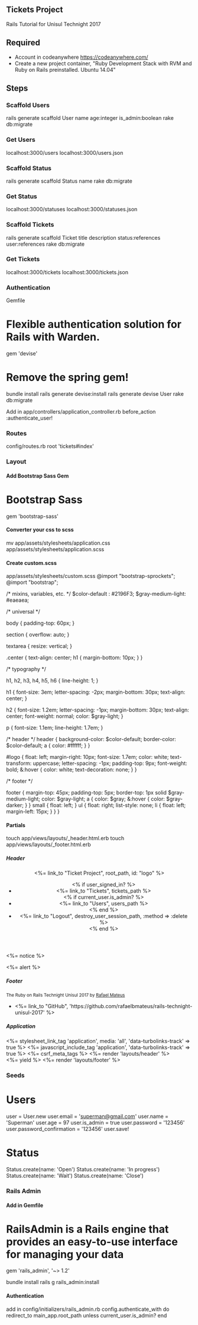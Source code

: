 ## Tickets Project
Rails Tutorial for Unisul Technight 2017

## Required
- Account in codeanywhere https://codeanywhere.com/
- Create a new project container, "Ruby Development Stack with RVM and Ruby on Rails preinstalled.	Ubuntu 14.04"

## Steps
### Scaffold Users
  rails generate scaffold User name age:integer is_admin:boolean
  rake db:migrate
  
### Get Users
  localhost:3000/users
  localhost:3000/users.json

### Scaffold Status
  rails generate scaffold Status name
  rake db:migrate
  
### Get Status
  localhost:3000/statuses
  localhost:3000/statuses.json
  
### Scaffold Tickets
  rails generate scaffold Ticket title description status:references user:references
  rake db:migrate
  
### Get Tickets
  localhost:3000/tickets
  localhost:3000/tickets.json
  
### Authentication
  Gemfile
  # Flexible authentication solution for Rails with Warden. 
  gem 'devise'
  # Remove the spring gem!
  
  bundle install
  rails generate devise:install
  rails generate devise User
  rake db:migrate

Add in app/controllers/application_controller.rb
  before_action :authenticate_user!

### Routes
  config/routes.rb
  root 'tickets#index'
  
### Layout
#### Add Bootstrap Sass Gem
  # Bootstrap Sass
  gem 'bootstrap-sass'
  
#### Converter your css to scss
  mv app/assets/stylesheets/application.css app/assets/stylesheets/application.scss
  
#### Create custom.scss
  app/assets/stylesheets/custom.scss
  @import "bootstrap-sprockets";
  @import "bootstrap";

  /* mixins, variables, etc. */
  $color-default  : #2196F3;
  $gray-medium-light: #eaeaea;

  /* universal */

  body {
    padding-top: 60px;
  }

  section {
    overflow: auto;
  }

  textarea {
    resize: vertical;
  }

  .center {
    text-align: center;
    h1 {
      margin-bottom: 10px;
    }
  }

  /* typography */

  h1, h2, h3, h4, h5, h6 {
    line-height: 1;
  }

  h1 {
    font-size: 3em;
    letter-spacing: -2px;
    margin-bottom: 30px;
    text-align: center;
  }

  h2 {
    font-size: 1.2em;
    letter-spacing: -1px;
    margin-bottom: 30px;
    text-align: center;
    font-weight: normal;
    color: $gray-light;
  }

  p {
    font-size: 1.1em;
    line-height: 1.7em;
  }


  /* header */
  header {
    background-color: $color-default;
    border-color: $color-default;
    a {
      color: #ffffff;
    }
  }

  #logo {
    float: left;
    margin-right: 10px;
    font-size: 1.7em;
    color: white;
    text-transform: uppercase;
    letter-spacing: -1px;
    padding-top: 9px;
    font-weight: bold;
    &:hover {
      color: white;
      text-decoration: none;
    }
  }

  /* footer */

  footer {
    margin-top: 45px;
    padding-top: 5px;
    border-top: 1px solid $gray-medium-light;
    color: $gray-light;
    a {
      color: $gray;
      &:hover {
        color: $gray-darker;
      }
    }
    small {
      float: left;
    }
    ul {
      float: right;
      list-style: none;
      li {
        float: left;
        margin-left: 15px;
      }
    }
  }
  
#### Partials
  touch app/views/layouts/_header.html.erb
  touch app/views/layouts/_footer.html.erb
##### Header
<header class="navbar navbar-fixed-top">
  <div class="container">
    <%= link_to "Ticket Project", root_path, id: "logo" %>
    <nav>
      <ul class="nav navbar-nav navbar-right">
        <% if user_signed_in? %>
          <li><%= link_to "Tickets", tickets_path %></li>
          <% if current_user.is_admin? %>
            <li><%= link_to "Users", users_path %></li>
          <% end %>
          <li><%= link_to "Logout", destroy_user_session_path, :method => :delete %></li>
        <% end %>
      </ul>
    </nav>
  </div>
</header>

<p class="notice"><%= notice %></p>
<p class="alert"><%= alert %></p>
  
##### Footer
<footer class="footer">
  <small>
    The Ruby on Rails Technight Unisul 2017
    by <a href="http://www.rafaelbmateus.com.br/">Rafael Mateus</a>
  </small>
  <nav>
    <ul>
      <li><%= link_to "GitHub", 'https://github.com/rafaelbmateus/rails-technight-unisul-2017' %></li>
    </ul>
  </nav>
</footer>
  
##### Application
<!DOCTYPE html>
<html>
<head>
  <title>Rails Technight Unisul 2017</title>
  <%= stylesheet_link_tag    'application', media: 'all', 'data-turbolinks-track' => true %>
  <%= javascript_include_tag 'application', 'data-turbolinks-track' => true %>
  <%= csrf_meta_tags %>
</head>
<body>
  <%= render 'layouts/header' %>
  <div class="container">
    <%= yield %>
    <%= render 'layouts/footer' %>
  </div>  
</body>
</html>

  
### Seeds
# Users
user = User.new
user.email = 'superman@gmail.com'
user.name = 'Superman'
user.age = 97
user.is_admin = true
user.password = '123456'
user.password_confirmation = '123456'
user.save!

# Status
Status.create(name: 'Open')
Status.create(name: 'In progress')
Status.create(name: 'Wait')
Status.create(name: 'Close')
  
### Rails Admin
#### Add in Gemfile
  # RailsAdmin is a Rails engine that provides an easy-to-use interface for managing your data
  gem 'rails_admin', '~> 1.2'

  bundle install
  rails g rails_admin:install
  
#### Authentication
  add in config/initializers/rails_admin.rb
  config.authenticate_with do
    redirect_to main_app.root_path unless
    current_user.is_admin?
  end


  
  
